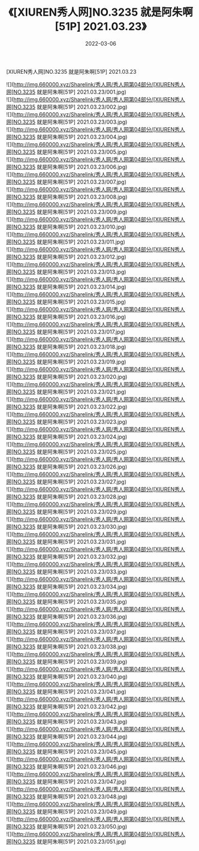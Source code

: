 ﻿---
layout: post
title:  《[XIUREN秀人网]NO.3235 就是阿朱啊[51P] 2021.03.23》
date:   2022-03-06
img: http://img.660000.xyz/Sharelink/秀人网/秀人网第04部分/[XIUREN秀人网]NO.3235 就是阿朱啊[51P] 2021.03.23/000.jpg
categories: [美女, 清纯, 唯美]
---

[XIUREN秀人网]NO.3235 就是阿朱啊[51P] 2021.03.23

 ![](http://img.660000.xyz/Sharelink/秀人网/秀人网第04部分/[XIUREN秀人网]NO.3235 就是阿朱啊[51P] 2021.03.23/001.jpg) <br>![](http://img.660000.xyz/Sharelink/秀人网/秀人网第04部分/[XIUREN秀人网]NO.3235 就是阿朱啊[51P] 2021.03.23/002.jpg) <br>![](http://img.660000.xyz/Sharelink/秀人网/秀人网第04部分/[XIUREN秀人网]NO.3235 就是阿朱啊[51P] 2021.03.23/003.jpg) <br>![](http://img.660000.xyz/Sharelink/秀人网/秀人网第04部分/[XIUREN秀人网]NO.3235 就是阿朱啊[51P] 2021.03.23/004.jpg) <br>![](http://img.660000.xyz/Sharelink/秀人网/秀人网第04部分/[XIUREN秀人网]NO.3235 就是阿朱啊[51P] 2021.03.23/005.jpg) <br>![](http://img.660000.xyz/Sharelink/秀人网/秀人网第04部分/[XIUREN秀人网]NO.3235 就是阿朱啊[51P] 2021.03.23/006.jpg) <br>![](http://img.660000.xyz/Sharelink/秀人网/秀人网第04部分/[XIUREN秀人网]NO.3235 就是阿朱啊[51P] 2021.03.23/007.jpg) <br>![](http://img.660000.xyz/Sharelink/秀人网/秀人网第04部分/[XIUREN秀人网]NO.3235 就是阿朱啊[51P] 2021.03.23/008.jpg) <br>![](http://img.660000.xyz/Sharelink/秀人网/秀人网第04部分/[XIUREN秀人网]NO.3235 就是阿朱啊[51P] 2021.03.23/009.jpg) <br>![](http://img.660000.xyz/Sharelink/秀人网/秀人网第04部分/[XIUREN秀人网]NO.3235 就是阿朱啊[51P] 2021.03.23/010.jpg) <br>![](http://img.660000.xyz/Sharelink/秀人网/秀人网第04部分/[XIUREN秀人网]NO.3235 就是阿朱啊[51P] 2021.03.23/011.jpg) <br>![](http://img.660000.xyz/Sharelink/秀人网/秀人网第04部分/[XIUREN秀人网]NO.3235 就是阿朱啊[51P] 2021.03.23/012.jpg) <br>![](http://img.660000.xyz/Sharelink/秀人网/秀人网第04部分/[XIUREN秀人网]NO.3235 就是阿朱啊[51P] 2021.03.23/013.jpg) <br>![](http://img.660000.xyz/Sharelink/秀人网/秀人网第04部分/[XIUREN秀人网]NO.3235 就是阿朱啊[51P] 2021.03.23/014.jpg) <br>![](http://img.660000.xyz/Sharelink/秀人网/秀人网第04部分/[XIUREN秀人网]NO.3235 就是阿朱啊[51P] 2021.03.23/015.jpg) <br>![](http://img.660000.xyz/Sharelink/秀人网/秀人网第04部分/[XIUREN秀人网]NO.3235 就是阿朱啊[51P] 2021.03.23/016.jpg) <br>![](http://img.660000.xyz/Sharelink/秀人网/秀人网第04部分/[XIUREN秀人网]NO.3235 就是阿朱啊[51P] 2021.03.23/017.jpg) <br>![](http://img.660000.xyz/Sharelink/秀人网/秀人网第04部分/[XIUREN秀人网]NO.3235 就是阿朱啊[51P] 2021.03.23/018.jpg) <br>![](http://img.660000.xyz/Sharelink/秀人网/秀人网第04部分/[XIUREN秀人网]NO.3235 就是阿朱啊[51P] 2021.03.23/019.jpg) <br>![](http://img.660000.xyz/Sharelink/秀人网/秀人网第04部分/[XIUREN秀人网]NO.3235 就是阿朱啊[51P] 2021.03.23/020.jpg) <br>![](http://img.660000.xyz/Sharelink/秀人网/秀人网第04部分/[XIUREN秀人网]NO.3235 就是阿朱啊[51P] 2021.03.23/021.jpg) <br>![](http://img.660000.xyz/Sharelink/秀人网/秀人网第04部分/[XIUREN秀人网]NO.3235 就是阿朱啊[51P] 2021.03.23/022.jpg) <br>![](http://img.660000.xyz/Sharelink/秀人网/秀人网第04部分/[XIUREN秀人网]NO.3235 就是阿朱啊[51P] 2021.03.23/023.jpg) <br>![](http://img.660000.xyz/Sharelink/秀人网/秀人网第04部分/[XIUREN秀人网]NO.3235 就是阿朱啊[51P] 2021.03.23/024.jpg) <br>![](http://img.660000.xyz/Sharelink/秀人网/秀人网第04部分/[XIUREN秀人网]NO.3235 就是阿朱啊[51P] 2021.03.23/025.jpg) <br>![](http://img.660000.xyz/Sharelink/秀人网/秀人网第04部分/[XIUREN秀人网]NO.3235 就是阿朱啊[51P] 2021.03.23/026.jpg) <br>![](http://img.660000.xyz/Sharelink/秀人网/秀人网第04部分/[XIUREN秀人网]NO.3235 就是阿朱啊[51P] 2021.03.23/027.jpg) <br>![](http://img.660000.xyz/Sharelink/秀人网/秀人网第04部分/[XIUREN秀人网]NO.3235 就是阿朱啊[51P] 2021.03.23/028.jpg) <br>![](http://img.660000.xyz/Sharelink/秀人网/秀人网第04部分/[XIUREN秀人网]NO.3235 就是阿朱啊[51P] 2021.03.23/029.jpg) <br>![](http://img.660000.xyz/Sharelink/秀人网/秀人网第04部分/[XIUREN秀人网]NO.3235 就是阿朱啊[51P] 2021.03.23/030.jpg) <br>![](http://img.660000.xyz/Sharelink/秀人网/秀人网第04部分/[XIUREN秀人网]NO.3235 就是阿朱啊[51P] 2021.03.23/031.jpg) <br>![](http://img.660000.xyz/Sharelink/秀人网/秀人网第04部分/[XIUREN秀人网]NO.3235 就是阿朱啊[51P] 2021.03.23/032.jpg) <br>![](http://img.660000.xyz/Sharelink/秀人网/秀人网第04部分/[XIUREN秀人网]NO.3235 就是阿朱啊[51P] 2021.03.23/033.jpg) <br>![](http://img.660000.xyz/Sharelink/秀人网/秀人网第04部分/[XIUREN秀人网]NO.3235 就是阿朱啊[51P] 2021.03.23/034.jpg) <br>![](http://img.660000.xyz/Sharelink/秀人网/秀人网第04部分/[XIUREN秀人网]NO.3235 就是阿朱啊[51P] 2021.03.23/035.jpg) <br>![](http://img.660000.xyz/Sharelink/秀人网/秀人网第04部分/[XIUREN秀人网]NO.3235 就是阿朱啊[51P] 2021.03.23/036.jpg) <br>![](http://img.660000.xyz/Sharelink/秀人网/秀人网第04部分/[XIUREN秀人网]NO.3235 就是阿朱啊[51P] 2021.03.23/037.jpg) <br>![](http://img.660000.xyz/Sharelink/秀人网/秀人网第04部分/[XIUREN秀人网]NO.3235 就是阿朱啊[51P] 2021.03.23/038.jpg) <br>![](http://img.660000.xyz/Sharelink/秀人网/秀人网第04部分/[XIUREN秀人网]NO.3235 就是阿朱啊[51P] 2021.03.23/039.jpg) <br>![](http://img.660000.xyz/Sharelink/秀人网/秀人网第04部分/[XIUREN秀人网]NO.3235 就是阿朱啊[51P] 2021.03.23/040.jpg) <br>![](http://img.660000.xyz/Sharelink/秀人网/秀人网第04部分/[XIUREN秀人网]NO.3235 就是阿朱啊[51P] 2021.03.23/041.jpg) <br>![](http://img.660000.xyz/Sharelink/秀人网/秀人网第04部分/[XIUREN秀人网]NO.3235 就是阿朱啊[51P] 2021.03.23/042.jpg) <br>![](http://img.660000.xyz/Sharelink/秀人网/秀人网第04部分/[XIUREN秀人网]NO.3235 就是阿朱啊[51P] 2021.03.23/043.jpg) <br>![](http://img.660000.xyz/Sharelink/秀人网/秀人网第04部分/[XIUREN秀人网]NO.3235 就是阿朱啊[51P] 2021.03.23/044.jpg) <br>![](http://img.660000.xyz/Sharelink/秀人网/秀人网第04部分/[XIUREN秀人网]NO.3235 就是阿朱啊[51P] 2021.03.23/045.jpg) <br>![](http://img.660000.xyz/Sharelink/秀人网/秀人网第04部分/[XIUREN秀人网]NO.3235 就是阿朱啊[51P] 2021.03.23/046.jpg) <br>![](http://img.660000.xyz/Sharelink/秀人网/秀人网第04部分/[XIUREN秀人网]NO.3235 就是阿朱啊[51P] 2021.03.23/047.jpg) <br>![](http://img.660000.xyz/Sharelink/秀人网/秀人网第04部分/[XIUREN秀人网]NO.3235 就是阿朱啊[51P] 2021.03.23/048.jpg) <br>![](http://img.660000.xyz/Sharelink/秀人网/秀人网第04部分/[XIUREN秀人网]NO.3235 就是阿朱啊[51P] 2021.03.23/049.jpg) <br>![](http://img.660000.xyz/Sharelink/秀人网/秀人网第04部分/[XIUREN秀人网]NO.3235 就是阿朱啊[51P] 2021.03.23/050.jpg) <br>![](http://img.660000.xyz/Sharelink/秀人网/秀人网第04部分/[XIUREN秀人网]NO.3235 就是阿朱啊[51P] 2021.03.23/051.jpg) <br>